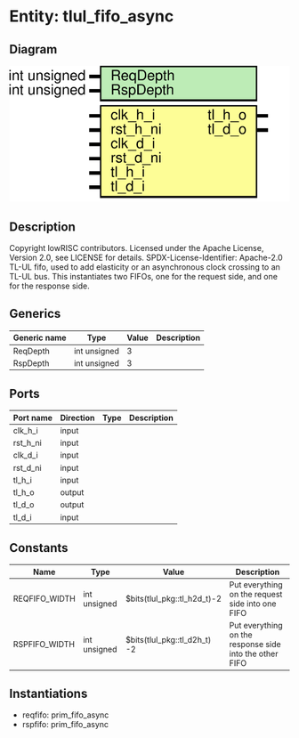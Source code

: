 # Entity: tlul_fifo_async

## Diagram

![Diagram](tlul_fifo_async.svg "Diagram")
## Description

Copyright lowRISC contributors.
 Licensed under the Apache License, Version 2.0, see LICENSE for details.
 SPDX-License-Identifier: Apache-2.0
 TL-UL fifo, used to add elasticity or an asynchronous clock crossing
 to an TL-UL bus.  This instantiates two FIFOs, one for the request side,
 and one for the response side.
 
## Generics

| Generic name | Type         | Value | Description |
| ------------ | ------------ | ----- | ----------- |
| ReqDepth     | int unsigned | 3     |             |
| RspDepth     | int unsigned | 3     |             |
## Ports

| Port name | Direction | Type | Description |
| --------- | --------- | ---- | ----------- |
| clk_h_i   | input     |      |             |
| rst_h_ni  | input     |      |             |
| clk_d_i   | input     |      |             |
| rst_d_ni  | input     |      |             |
| tl_h_i    | input     |      |             |
| tl_h_o    | output    |      |             |
| tl_d_o    | output    |      |             |
| tl_d_i    | input     |      |             |
## Constants

| Name          | Type         | Value                        | Description                                              |
| ------------- | ------------ | ---------------------------- | -------------------------------------------------------- |
| REQFIFO_WIDTH | int unsigned | $bits(tlul_pkg::tl_h2d_t)-2  | Put everything on the request side into one FIFO         |
| RSPFIFO_WIDTH | int unsigned | $bits(tlul_pkg::tl_d2h_t) -2 | Put everything on the response side into the other FIFO  |
## Instantiations

- reqfifo: prim_fifo_async
- rspfifo: prim_fifo_async
